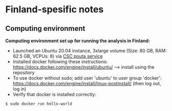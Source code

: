 # Finland-spesific notes

## Computing environment 

**Computing environment set up for running the analysis in Finland:**

- Launched an Ubuntu 20.04 instance, 3xlarge volume (Size: 80 GB, RAM: 62.5 GB, VCPUs: 8) via [CSC pouta service](https://research.csc.fi/-/cpouta)
- Installed docker following these instructions: https://docs.docker.com/engine/install/ubuntu/ --> install using the repository
- To use docker without sudo; add user 'ubuntu' to user group 'docker': https://docs.docker.com/engine/install/linux-postinstall/ (then log out, log in)
- Verify that docker is installed correctly: 

```$ sudo docker run hello-world```
